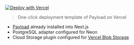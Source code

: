 [![Deploy with Vercel](https://vercel.com/button)](https://vercel.com/new/clone?repository-url=https%3A%2F%2Fgithub.com%2Fpayloadcms%2Fvercel-deploy-payload-postgres&project-name=payload-project&env=PAYLOAD_SECRET&build-command=pnpm%20run%20ci&stores=%5B%7B%22type%22%3A%22postgres%22%7D%2C%7B%22type%22%3A%22blob%22%7D%5D)

> One-click deployment template of Payload on Vercel

- [Payload](https://github.com/payloadcms/payload) already installed into Next.js
- PostgreSQL adapter configured for Neon
- Cloud Storage plugin configured for [Vercel Blob Storage](https://vercel.com/docs/storage/vercel-blob)
